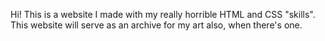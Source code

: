 Hi! This is a website I made with my really horrible HTML and CSS "skills". This website will serve as an archive for my art also, when there's one.
